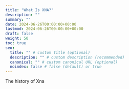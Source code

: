 ```yaml
---
title: "What Is XNA?"
description: ""
summary: ""
date: 2024-06-26T00:00:00+00:00
lastmod: 2024-06-26T00:00:00+00:00
draft: false
weight: 50
toc: true
seo:
  title: "" # custom title (optional)
  description: "" # custom description (recommended)
  canonical: "" # custom canonical URL (optional)
  noindex: false # false (default) or true
---
```


The history of  Xna
